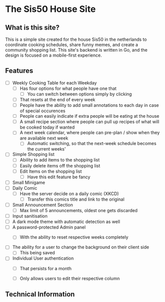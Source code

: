 # The Sis50 House Site

## What is this site?

This is a simple site created for the house Sis50 in the netherlands to coordinate cooking schedules, share funny memes, and create a community shopping list. This site's backend is written in Go, and the design is focused on a mobile-first experience.

## Features

- [ ] Weekly Cooking Table for each Weekday
    - [ ] Has four options for what people have one that 
        - [ ] You can switch between options simply by clicking
    - [ ] That resets at the end of every week
    - [ ] People have the ability to add small annotations to each day in case of special occurences
    - [ ] People can easily indicate if extra people will be eating at the house
    - [ ] A small recipe section where people can pull up recipes of what will be cooked today if wanted
    - [ ] A next week calendar, where people can pre-plan / show when they are available next week
        - [ ] Automatic switching, so that the next-week schedule becomes the current weeks'
- [ ] Simple Shopping list 
    - [ ] Ability to add items to the shopping list
    - [ ] Easily delete items off the shopping list
    - [ ] Edit Items on the shopping list 
        - [ ] Have this edit feature be fancy
- [ ] Small Minigame
- [ ] Daily Comic
    - [ ] Have the server decide on a daily comic (XKCD)
        - [ ] Transfer this comics title and link to the original
- [ ] Small Announcement Section
    - [ ] Max limit of 5 announcements, oldest one gets discarded

- [ ] Input sanitisation
- [ ] A dark mode theme with automatic detection as well
- [ ] A password-protected Admin panel
    - [ ] With the ability to reset respective weeks completely


- [ ] The ability for a user to change the background on their client side
    - [ ] This being saved

- [ ] Individual User authentication
    - [ ] That persists for a month
    - [ ] Only allows users to edit their respective column


## Technical Information
